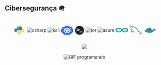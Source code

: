 ##  Cibersegurança 🪖
<div align="center">
<div style="display: inline_block"><br>
  <img align="center" alt="Python" height="30" width="40" src="https://raw.githubusercontent.com/devicons/devicon/master/icons/python/python-original.svg">
  <img align="center" alt="csharp" height="30" width="40" src="https://gistcdn.githack.com/johndward01/95c1d09de9e3707cfb4154989962376d/raw/f74007782421219d9e9ab4b6a27de2e172a8b714/csharp-logo.svg">
  <img align="center" alt="kali" height="30" width="40" src="https://cdn.jsdelivr.net/gh/homarr-labs/dashboard-icons/svg/kali-linux.svg">
  <img align="center" alt="kubernetes" height="30" width="40" src="https://raw.githubusercontent.com/devicons/devicon/master/icons/kubernetes/kubernetes-original.svg">
  <img align="center" alt="terminal" height="30" width="30" src="https://raw.githubusercontent.com/github/explore/80688e429a7d4ef2fca1e82350fe8e3517d3494d/topics/terminal/terminal.png">
  <img align="center" alt="tor" height="30" width="40" src="https://raw.githubusercontent.com/TheTorProject/tor-media/refs/heads/master/Onion%20Icon/Onion_Color.svg">
  <img align="center" alt="azure" height="30" width="40" src="https://raw.githubusercontent.com/benc-uk/icon-collection/e33ee714d05a24a81cf6ccd967ef34b22cb77e65/logos/azure-offical.svg">
  <img align="center" alt="arduino" height="30" width="40" src="https://raw.githubusercontent.com/devicons/devicon/master/icons/arduino/arduino-original.svg">
  <img align="center" alt="mysql" height="30" width="40" src="https://raw.githubusercontent.com/devicons/devicon/master/icons/mysql/mysql-original.svg">
  <img align="center" alt="docker" height="30" width="40" src="https://raw.githubusercontent.com/devicons/devicon/master/icons/docker/docker-original.svg">
</div>

##
<div>
  <a href="https://www.linkedin.com/in/jhonata-borges-316b90194?" target="_blank"><img src="https://www.svgrepo.com/show/353999/linkedin.svg" target="_blank"></a>
</div>

![GIF programando](ezgif-2d3ddd640d75eb.gif)
